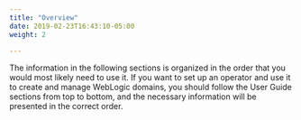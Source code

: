 ```yaml
---
title: "Overview"
date: 2019-02-23T16:43:10-05:00
weight: 2

---
```


The information in the following sections is organized in the order that you would most likely need to use it.  If you
want to set up an operator and use it to create and manage WebLogic domains, you should
follow the User Guide sections from top to bottom, and the necessary information will be
presented in the correct order.
